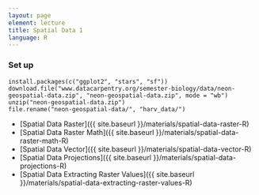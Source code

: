 ```yaml
---
layout: page
element: lecture
title: Spatial Data 1
language: R
---
```


### Set up 

```
install.packages(c("ggplot2", "stars", "sf"))
download.file("www.datacarpentry.org/semester-biology/data/neon-geospatial-data.zip", "neon-geospatial-data.zip", mode = "wb")
unzip("neon-geospatial-data.zip")
file.rename("neon-geospatial-data/", "harv_data/")
```

* [Spatial Data Raster]({{ site.baseurl }}/materials/spatial-data-raster-R)
* [Spatial Data Raster Math]({{ site.baseurl }}/materials/spatial-data-raster-math-R)
* [Spatial Data Vector]({{ site.baseurl }}/materials/spatial-data-vector-R)
* [Spatial Data Projections]({{ site.baseurl }}/materials/spatial-data-projections-R)
* [Spatial Data Extracting Raster Values]({{ site.baseurl }}/materials/spatial-data-extracting-raster-values-R)